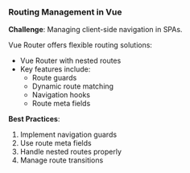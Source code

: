 ### Routing Management in Vue

**Challenge**: Managing client-side navigation in SPAs.

Vue Router offers flexible routing solutions:

- Vue Router with nested routes
- Key features include:
  - Route guards
  - Dynamic route matching
  - Navigation hooks
  - Route meta fields

**Best Practices**:
1. Implement navigation guards
2. Use route meta fields
3. Handle nested routes properly
4. Manage route transitions